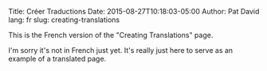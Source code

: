 Title: Créer Traductions
Date: 2015-08-27T10:18:03-05:00
Author: Pat David
lang: fr
slug: creating-translations

This is the French version of the "Creating Translations" page.

I'm sorry it's not in French just yet.
It's really just here to serve as an example of a translated page.
